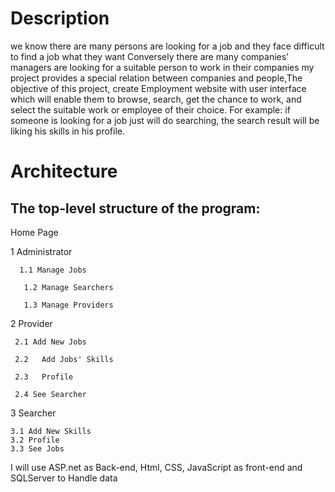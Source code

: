 # Description


we know there are many persons are looking for a job and they face difficult to find a job 
what they want Conversely there are many companies’ managers are looking for a suitable person
to work in their companies  my project provides a special relation between companies and people,The
objective of this project, create Employment website with user interface which will enable them to
browse, search, get the chance to work, and select the suitable work or employee of their choice. 
For example: if someone is looking for a job just will do searching, the search result will be liking
his skills in his profile.

# Architecture



## The top-level structure of the program:
 Home Page

1 Administrator

      1.1 Manage Jobs

       1.2 Manage Searchers

       1.3 Manage Providers
2 Provider

     2.1 Add New Jobs

     2.2   Add Jobs' Skills

     2.3   Profile

     2.4 See Searcher

3 Searcher

    3.1 Add New Skills 
    3.2 Profile
    3.3 See Jobs
I will use ASP.net as Back-end, Html, CSS, JavaScript as front-end and SQLServer to Handle data


